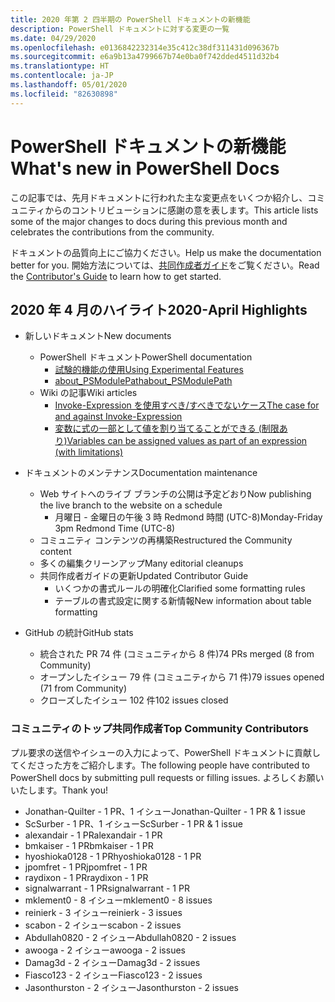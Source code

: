 ```yaml
---
title: 2020 年第 2 四半期の PowerShell ドキュメントの新機能
description: PowerShell ドキュメントに対する変更の一覧
ms.date: 04/29/2020
ms.openlocfilehash: e0136842232314e35c412c38df311431d096367b
ms.sourcegitcommit: e6a9b13a4799667b74e0ba0f742dded4511d32b4
ms.translationtype: HT
ms.contentlocale: ja-JP
ms.lasthandoff: 05/01/2020
ms.locfileid: "82630898"
---
```

# <a name="whats-new-in-powershell-docs"></a><span data-ttu-id="169ad-103">PowerShell ドキュメントの新機能</span><span class="sxs-lookup"><span data-stu-id="169ad-103">What's new in PowerShell Docs</span></span>

<span data-ttu-id="169ad-104">この記事では、先月ドキュメントに行われた主な変更点をいくつか紹介し、コミュニティからのコントリビューションに感謝の意を表します。</span><span class="sxs-lookup"><span data-stu-id="169ad-104">This article lists some of the major changes to docs during this previous month and celebrates the contributions from the community.</span></span>

<span data-ttu-id="169ad-105">ドキュメントの品質向上にご協力ください。</span><span class="sxs-lookup"><span data-stu-id="169ad-105">Help us make the documentation better for you.</span></span> <span data-ttu-id="169ad-106">開始方法については、[共同作成者ガイド][contrib]をご覧ください。</span><span class="sxs-lookup"><span data-stu-id="169ad-106">Read the [Contributor's Guide][contrib] to learn how to get started.</span></span>

## <a name="2020-april-highlights"></a><span data-ttu-id="169ad-107">2020 年 4 月のハイライト</span><span class="sxs-lookup"><span data-stu-id="169ad-107">2020-April Highlights</span></span>

- <span data-ttu-id="169ad-108">新しいドキュメント</span><span class="sxs-lookup"><span data-stu-id="169ad-108">New documents</span></span>
  - <span data-ttu-id="169ad-109">PowerShell ドキュメント</span><span class="sxs-lookup"><span data-stu-id="169ad-109">PowerShell documentation</span></span>
    - [<span data-ttu-id="169ad-110">試験的機能の使用</span><span class="sxs-lookup"><span data-stu-id="169ad-110">Using Experimental Features</span></span>](/powershell/scripting/whats-new/experimental-features)
    - [<span data-ttu-id="169ad-111">about_PSModulePath</span><span class="sxs-lookup"><span data-stu-id="169ad-111">about_PSModulePath</span></span>](/powershell/module/microsoft.powershell.core/about/about_psmodulepath)
  - <span data-ttu-id="169ad-112">Wiki の記事</span><span class="sxs-lookup"><span data-stu-id="169ad-112">Wiki articles</span></span>
    - [<span data-ttu-id="169ad-113">Invoke-Expression を使用すべき/すべきでないケース</span><span class="sxs-lookup"><span data-stu-id="169ad-113">The case for and against Invoke-Expression</span></span>](https://github.com/MicrosoftDocs/PowerShell-Docs/wiki/The-case-for-and-against-Invoke-Expression)
    - <span data-ttu-id="169ad-114">[変数に式の一部として値を割り当てることができる (制限あり)](https://github.com/MicrosoftDocs/PowerShell-Docs/wiki/Variables-can-be-assigned-values-as-part-of-an-expression-(with-limitations))</span><span class="sxs-lookup"><span data-stu-id="169ad-114">[Variables can be assigned values as part of an expression (with limitations)](https://github.com/MicrosoftDocs/PowerShell-Docs/wiki/Variables-can-be-assigned-values-as-part-of-an-expression-(with-limitations))</span></span>

- <span data-ttu-id="169ad-115">ドキュメントのメンテナンス</span><span class="sxs-lookup"><span data-stu-id="169ad-115">Documentation maintenance</span></span>
  - <span data-ttu-id="169ad-116">Web サイトへのライブ ブランチの公開は予定どおり</span><span class="sxs-lookup"><span data-stu-id="169ad-116">Now publishing the live branch to the website on a schedule</span></span>
    - <span data-ttu-id="169ad-117">月曜日 - 金曜日の午後 3 時 Redmond 時間 (UTC-8)</span><span class="sxs-lookup"><span data-stu-id="169ad-117">Monday-Friday 3pm Redmond Time (UTC-8)</span></span>
  - <span data-ttu-id="169ad-118">コミュニティ コンテンツの再構築</span><span class="sxs-lookup"><span data-stu-id="169ad-118">Restructured the Community content</span></span>
  - <span data-ttu-id="169ad-119">多くの編集クリーンアップ</span><span class="sxs-lookup"><span data-stu-id="169ad-119">Many editorial cleanups</span></span>
  - <span data-ttu-id="169ad-120">共同作成者ガイドの更新</span><span class="sxs-lookup"><span data-stu-id="169ad-120">Updated Contributor Guide</span></span>
    - <span data-ttu-id="169ad-121">いくつかの書式ルールの明確化</span><span class="sxs-lookup"><span data-stu-id="169ad-121">Clarified some formatting rules</span></span>
    - <span data-ttu-id="169ad-122">テーブルの書式設定に関する新情報</span><span class="sxs-lookup"><span data-stu-id="169ad-122">New information about table formatting</span></span>

- <span data-ttu-id="169ad-123">GitHub の統計</span><span class="sxs-lookup"><span data-stu-id="169ad-123">GitHub stats</span></span>
  - <span data-ttu-id="169ad-124">統合された PR 74 件 (コミュニティから 8 件)</span><span class="sxs-lookup"><span data-stu-id="169ad-124">74 PRs merged (8 from Community)</span></span>
  - <span data-ttu-id="169ad-125">オープンしたイシュー 79 件 (コミュニティから 71 件)</span><span class="sxs-lookup"><span data-stu-id="169ad-125">79 issues opened (71 from Community)</span></span>
  - <span data-ttu-id="169ad-126">クローズしたイシュー 102 件</span><span class="sxs-lookup"><span data-stu-id="169ad-126">102 issues closed</span></span>

### <a name="top-community-contributors"></a><span data-ttu-id="169ad-127">コミュニティのトップ共同作成者</span><span class="sxs-lookup"><span data-stu-id="169ad-127">Top Community Contributors</span></span>

<span data-ttu-id="169ad-128">プル要求の送信やイシューの入力によって、PowerShell ドキュメントに貢献してくださった方をご紹介します。</span><span class="sxs-lookup"><span data-stu-id="169ad-128">The following people have contributed to PowerShell docs by submitting pull requests or filling issues.</span></span> <span data-ttu-id="169ad-129">よろしくお願いいたします。</span><span class="sxs-lookup"><span data-stu-id="169ad-129">Thank you!</span></span>

- <span data-ttu-id="169ad-130">Jonathan-Quilter - 1 PR、1 イシュー</span><span class="sxs-lookup"><span data-stu-id="169ad-130">Jonathan-Quilter - 1 PR & 1 issue</span></span>
- <span data-ttu-id="169ad-131">ScSurber - 1 PR、1 イシュー</span><span class="sxs-lookup"><span data-stu-id="169ad-131">ScSurber - 1 PR & 1 issue</span></span>
- <span data-ttu-id="169ad-132">alexandair - 1 PR</span><span class="sxs-lookup"><span data-stu-id="169ad-132">alexandair - 1 PR</span></span>
- <span data-ttu-id="169ad-133">bmkaiser - 1 PR</span><span class="sxs-lookup"><span data-stu-id="169ad-133">bmkaiser - 1 PR</span></span>
- <span data-ttu-id="169ad-134">hyoshioka0128 - 1 PR</span><span class="sxs-lookup"><span data-stu-id="169ad-134">hyoshioka0128 - 1 PR</span></span>
- <span data-ttu-id="169ad-135">jpomfret - 1 PR</span><span class="sxs-lookup"><span data-stu-id="169ad-135">jpomfret - 1 PR</span></span>
- <span data-ttu-id="169ad-136">raydixon - 1 PR</span><span class="sxs-lookup"><span data-stu-id="169ad-136">raydixon - 1 PR</span></span>
- <span data-ttu-id="169ad-137">signalwarrant - 1 PR</span><span class="sxs-lookup"><span data-stu-id="169ad-137">signalwarrant - 1 PR</span></span>
- <span data-ttu-id="169ad-138">mklement0 - 8 イシュー</span><span class="sxs-lookup"><span data-stu-id="169ad-138">mklement0 - 8 issues</span></span>
- <span data-ttu-id="169ad-139">reinierk - 3 イシュー</span><span class="sxs-lookup"><span data-stu-id="169ad-139">reinierk - 3 issues</span></span>
- <span data-ttu-id="169ad-140">scabon - 2 イシュー</span><span class="sxs-lookup"><span data-stu-id="169ad-140">scabon - 2 issues</span></span>
- <span data-ttu-id="169ad-141">Abdullah0820 - 2 イシュー</span><span class="sxs-lookup"><span data-stu-id="169ad-141">Abdullah0820 - 2 issues</span></span>
- <span data-ttu-id="169ad-142">awooga - 2 イシュー</span><span class="sxs-lookup"><span data-stu-id="169ad-142">awooga - 2 issues</span></span>
- <span data-ttu-id="169ad-143">Damag3d - 2 イシュー</span><span class="sxs-lookup"><span data-stu-id="169ad-143">Damag3d - 2 issues</span></span>
- <span data-ttu-id="169ad-144">Fiasco123 - 2 イシュー</span><span class="sxs-lookup"><span data-stu-id="169ad-144">Fiasco123 - 2 issues</span></span>
- <span data-ttu-id="169ad-145">Jasonthurston - 2 イシュー</span><span class="sxs-lookup"><span data-stu-id="169ad-145">Jasonthurston - 2 issues</span></span>

<!-- Link references -->
[contrib]: contributing/overview.md
